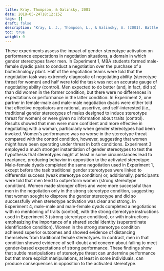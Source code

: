 ```yaml
---
title: Kray, Thompson, & Galinsky, 2001
date: 2018-05-24T18:12:15Z
tags: []
draft: false
description: "Kray, L. J., Thompson, L., & Galinsky, A. (2001). Battle of the sexes: Gender stereotype confirmation and reactance in negotiations. *Journal of Personality and Social Psychology, 80,* 942–958."
toc: true
weight: 0
---
```


These experiments assess the impact of gender-stereotype activation on performance expectations in negotiation situations, a domain in which gender stereotypes favor men. In Experiment 1, MBA students formed male-female dyadic pairs to conduct a negotiation over the purchase of a biotechnology plant. Half of the negotiation teams were told that the negotiation task was extremely diagnostic of negotiating ability (stereotype threat for women) and half were told the task was not an accurate gauge of negotiating ability (control). Men expected to do better (and, in fact, did so) than did women in the former condition, but there were no differences in expectations or performance in the latter condition. In Experiment 2, one partner in female-male and male-male negotiation dyads were either told that effective negotiators are rational, assertive, and self-interested (i.e., traditional gender stereotypes of males designed to induce stereotype threat for women) or were given no information about traits (control). Results showed that men were more confident and more effective in negotiating with a woman, particularly when gender stereotypes had been invoked. Women's performance was no worse in the stereotype threat compared with the control condition, however, suggesting that women might have been operating under threat in both conditions. Experiment 3 employed a much stronger instantiation of gender stereotypes to test the hypothesis that stereotypes might at least in some circumstances lead to reactance, producing behavior in opposition to the activated stereotype. Male-female dyads completed the same negotiation used in Experiment 1, except before the task traditional gender stereotypes were linked to differential success (weak stereotype condition) or, additionally, participants were told that men tend to outperform women (strong stereotype condition). Women made stronger offers and were more successful than men in the negotiation only in the strong stereotype condition, suggesting that women sought to disprove the gender stereotype and did so successfully when stereotype activation was clear and strong. In Experiment 4, male-male and male-female dyads completed a negotiations with no mentioning of traits (control), with the strong stereotype instructions used in Experiment 3 (strong stereotype condition), or with instructions emphasizing the importance of a shared social identity (superordinate identification condition). Women in the strong stereotype condition achieved superior outcomes and showed evidence of distancing themselves from traditional female stereotypes. In contrast, men in that condition showed evidence of self-doubt and concern about failing to meet gender-based expectations of strong performance. These findings show that subtle manipulations of stereotype threat can undermine performance but that more explicit manipulations, at least in some individuals, can produce consequences in opposition to the activated stereotype.
